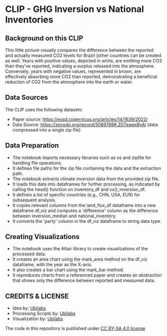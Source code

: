 # CLIP - GHG Inversion vs National Inventories

## Background on this CLIP
This little picture visually compares the difference between the reported and actually measured CO2 levels for Brazil (other countries can be created as well. Years with positive values, depicted in white, are emitting more CO2 than they've reported, indicating a surplus released into the atmosphere. Conversely, years with negative values, represented in brown, are effectively absorbing more CO2 than reported, demonstrating a beneficial reduction of CO2 from the atmosphere into the earth or water. 

## Data Sources
The CLIP uses the following datasets:
- Paper source: https://essd.copernicus.org/articles/14/1639/2022/ 
- Data Source: https://zenodo.org/record/5089799#.ZGTewexByAl (data compressed into a single zip file)

## Data Preparation
- The notebook imports necessary libraries such as os and zipfile for handling file operations.
- It defines file paths for the zip file containing the data and the extraction path.
- The notebook extracts climate inversion data from the provided zip file.
- It loads this data into dataframes for further processing, as indicated by calling the head() function on inventory_df and co2_inversion_df.
- It defines a list of specific countries (e.g., CHN, USA, EUR) for subsequent analysis.
- It copies relevant columns from the land_flux_df dataframe into a new dataframe df_viz and computes a 'difference' column as the difference between inversion_median and national_inventory.
- It converts the 'party' column in the df_viz dataframe to string data type.

## Creating Visualizations
- The notebook uses the Altair library to create visualizations of the processed data.
- It creates an area chart using the mark_area method on the df_viz dataframe, with the year as the X-axis.
- It also creates a bar chart using the mark_bar method.
- It reproduces charts from a referenced paper and creates an abstraction that shows only the difference between reported and measured data.

## CREDITS & LICENSE
- Idea by: [Ubilabs](https://www.ubilabs.com/)
- Processing Scripts by: [Ubilabs](https://www.ubilabs.com/)
- Visualization by: [Ubilabs](https://www.ubilabs.com/)

The code in this repository is published under [CC BY-SA 4.0 license](https://creativecommons.org/licenses/by-sa/4.0/)
